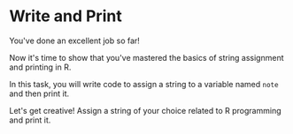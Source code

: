# Write and Print

You've done an excellent job so far!

Now it's time to show that you've mastered the basics of string assignment and printing in R.

In this task, you will write code to assign a string to a variable named `note` and then print it.

Let's get creative! Assign a string of your choice related to R programming and print it.